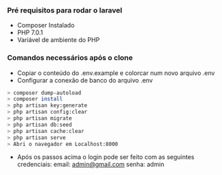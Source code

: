 ### Pré requisitos para rodar o laravel

* Composer Instalado
* PHP 7.0.1
* Variável de ambiente do PHP


### Comandos necessários após o clone

* Copiar o conteúdo do .env.example e colorcar num novo arquivo .env
* Configurar a conexão de banco do arquivo .env

```bash
> composer dump-autoload
> composer install
> php artisan key:generate
> php artisan config:clear
> php artisan migrate
> php artisan db:seed
> php artisan cache:clear
> php artisan serve
> Abri o navegador em Localhost:8000
```
* Após os passos acima o login pode ser feito com as seguintes credenciais: email: admin@gmail.com senha: admin
